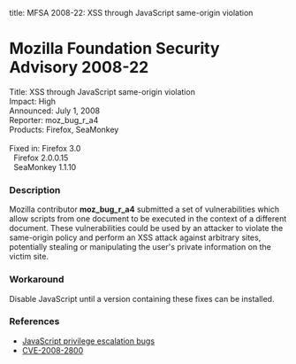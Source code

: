 title: MFSA 2008-22: XSS through JavaScript same-origin violation

<h1>Mozilla Foundation Security Advisory 2008-22</h1>

<p>
<span class="label">Title:</span>      XSS through JavaScript same-origin violation<br/>
<span class="label">Impact:</span>     High<br/>
<span class="label">Announced:</span>  July 1, 2008<br/>
<span class="label">Reporter:</span>   moz_bug_r_a4<br/>
<span class="label">Products:</span>   Firefox, SeaMonkey<br/>
<br/>
<span class="label">Fixed in:</span>   Firefox 3.0<br/>
<span class="label">&#160;</span>      Firefox 2.0.0.15<br/>
<span class="label">&#160;</span>      SeaMonkey 1.1.10<br/>
</p>


<h3>Description</h3>

<p>Mozilla contributor <strong>moz_bug_r_a4</strong> submitted a set of
vulnerabilities which allow scripts from one document to be executed in
the context of a different document.  These vulnerabilities could be
used by an attacker to violate the same-origin policy and perform an XSS
attack against arbitrary sites, potentially stealing or manipulating
the user's private information on the victim site.</p>


<h3>Workaround</h3>

<p>Disable JavaScript until a version containing these fixes can be installed.</p>

<h3>References</h3>

<ul>
  <li><a href="https://bugzilla.mozilla.org/buglist.cgi?bug_id=428672,432591,433328,439035,440308">JavaScript privilege escalation bugs</a></li>
  <li><a class="ex-ref" href="http://cve.mitre.org/cgi-bin/cvename.cgi?name=CVE-2008-2800">CVE-2008-2800</a></li>

</ul>



